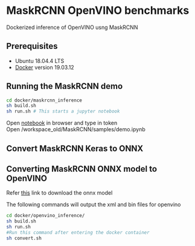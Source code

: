 # MaskRCNN OpenVINO benchmarks
Dockerized inference of OpenVINO usng MaskRCNN

## Prerequisites
* Ubuntu 18.04.4 LTS
* [Docker](https://docs.docker.com/engine/install/ubuntu/) version 19.03.12

## Running the MaskRCNN demo
```sh
cd docker/maskrcnn_inference
sh build.sh
sh run.sh # This starts a jupyter notebook 
```
Open [notebook](http://localhost:8888/tree) in browser and type in token <br />
Open /workspace_old/MaskRCNN/samples/demo.ipynb

## Convert MaskRCNN Keras to ONNX

## Converting MaskRCNN ONNX model to OpenVINO
Refer [this](https://docs.openvinotoolkit.org/latest/openvino_docs_MO_DG_prepare_model_convert_model_onnx_specific_Convert_Mask_RCNN.html) link to download the onnx model

The following commands will output the xml and bin files for openvino
```sh
cd docker/openvino_inference/
sh build.sh
sh run.sh
#Run this command after entering the docker container
sh convert.sh 
```
